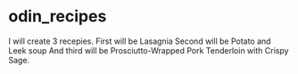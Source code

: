 # odin_recipes
I will create 3 recepies.
First will be Lasagnia
Second will be Potato and Leek soup
And third will be Prosciutto-Wrapped Pork Tenderloin with Crispy Sage.